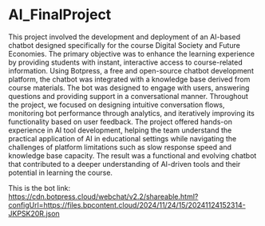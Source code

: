 # AI_FinalProject
This project involved the development and deployment of an AI-based chatbot designed specifically for the course Digital Society and Future Economies. The primary objective was to enhance the learning experience by providing students with instant, interactive access to course-related information. Using Botpress, a free and open-source chatbot development platform, the chatbot was integrated with a knowledge base derived from course materials. The bot was designed to engage with users, answering questions and providing support in a conversational manner. Throughout the project, we focused on designing intuitive conversation flows, monitoring bot performance through analytics, and iteratively improving its functionality based on user feedback. The project offered hands-on experience in AI tool development, helping the team understand the practical application of AI in educational settings while navigating the challenges of platform limitations such as slow response speed and knowledge base capacity. The result was a functional and evolving chatbot that contributed to a deeper understanding of AI-driven tools and their potential in learning the course.

This is the bot link:
https://cdn.botpress.cloud/webchat/v2.2/shareable.html?configUrl=https://files.bpcontent.cloud/2024/11/24/15/20241124152314-JKPSK20R.json
